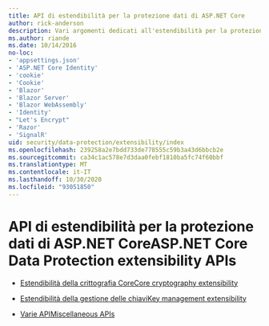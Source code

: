 ```yaml
---
title: API di estendibilità per la protezione dati di ASP.NET Core
author: rick-anderson
description: Vari argomenti dedicati all'estendibilità per la protezione dati di ASP.NET Core.
ms.author: riande
ms.date: 10/14/2016
no-loc:
- 'appsettings.json'
- 'ASP.NET Core Identity'
- 'cookie'
- 'Cookie'
- 'Blazor'
- 'Blazor Server'
- 'Blazor WebAssembly'
- 'Identity'
- "Let's Encrypt"
- 'Razor'
- 'SignalR'
uid: security/data-protection/extensibility/index
ms.openlocfilehash: 239258a2e7bdd733de778555c59b3a43d6bbcb2e
ms.sourcegitcommit: ca34c1ac578e7d3daa0febf1810ba5fc74f60bbf
ms.translationtype: MT
ms.contentlocale: it-IT
ms.lasthandoff: 10/30/2020
ms.locfileid: "93051850"
---
```

# <a name="aspnet-core-data-protection-extensibility-apis"></a><span data-ttu-id="329b5-103">API di estendibilità per la protezione dati di ASP.NET Core</span><span class="sxs-lookup"><span data-stu-id="329b5-103">ASP.NET Core Data Protection extensibility APIs</span></span>

* [<span data-ttu-id="329b5-104">Estendibilità della crittografia Core</span><span class="sxs-lookup"><span data-stu-id="329b5-104">Core cryptography extensibility</span></span>](xref:security/data-protection/extensibility/core-crypto)

* [<span data-ttu-id="329b5-105">Estendibilità della gestione delle chiavi</span><span class="sxs-lookup"><span data-stu-id="329b5-105">Key management extensibility</span></span>](xref:security/data-protection/extensibility/key-management)

* [<span data-ttu-id="329b5-106">Varie API</span><span class="sxs-lookup"><span data-stu-id="329b5-106">Miscellaneous APIs</span></span>](xref:security/data-protection/extensibility/misc-apis)
